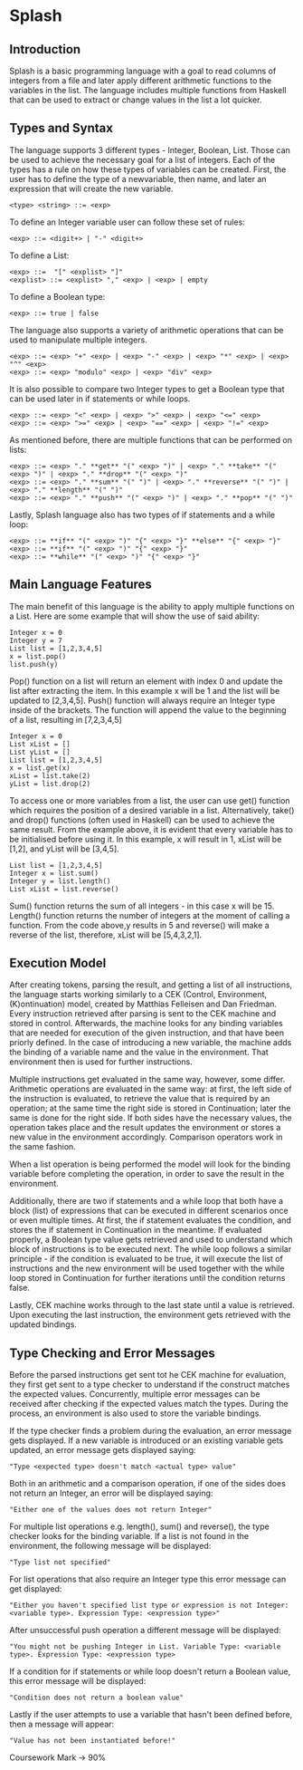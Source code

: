# Splash

## Introduction

Splash is a basic programming language with a goal to read columns of integers from a file and later apply different arithmetic functions to the variables in the list. The language includes multiple functions from Haskell that can be used to extract or change values in the list a lot quicker.

## Types and Syntax

The language supports 3 different types - Integer, Boolean, List. Those can be used to achieve the necessary goal for a list of integers. Each of the types has a rule on how these types of variables can be created. First, the user has to define the type of a newvariable, then name, and later an expression that will create the new variable.

```
<type> <string> ::= <exp>
```

To define an Integer variable user can follow these set of rules:
```
<exp> ::= <digit+> | "-" <digit+>
```

To define a List: 
```
<exp> ::=  "[" <explist> "]"
<explist> ::= <explist> "," <exp> | <exp> | empty
```

To define a Boolean type:
```
<exp> ::= true | false
```

The language also supports a variety of arithmetic operations that can be used to manipulate multiple integers. 
```
<exp> ::= <exp> "+" <exp> | <exp> "-" <exp> | <exp> "*" <exp> | <exp> "^" <exp> 
<exp> ::= <exp> "modulo" <exp> | <exp> "div" <exp> 
```

It is also possible to compare two Integer types to get a Boolean type that can be used later in if statements or while loops. 
```
<exp> ::= <exp> "<" <exp> | <exp> ">" <exp> | <exp> "<=" <exp> 
<exp> ::= <exp> ">=" <exp> | <exp> "==" <exp> | <exp> "!=" <exp>
```

As mentioned before, there are multiple functions that can be performed on lists:
```
<exp> ::= <exp> "." **get** "(" <exp> ")" | <exp> "." **take** "(" <exp> ")" | <exp> "." **drop** "(" <exp> ")" 
<exp> ::= <exp> "." **sum** "(" ")" | <exp> "." **reverse** "(" ")" | <exp> "." **length** "(" ")" 
<exp> ::= <exp> "." **push** "(" <exp> ")" | <exp> "." **pop** "(" ")"
```

Lastly, Splash language also has two types of if statements and a while loop:

```
<exp> ::= **if** "(" <exp> ")" "{" <exp> "}" **else** "{" <exp> "}"
<exp> ::= **if** "(" <exp> ")" "{" <exp> "}"
<exp> ::= **while** "(" <exp> ")" "{" <exp> "}"
```

## Main Language Features

The main benefit of this language is the ability to apply multiple functions on a List. Here are some example that will show the use of said ability:

```
Integer x = 0 
Integer y = 7 
List list = [1,2,3,4,5]
x = list.pop()
list.push(y)
```

Pop() function on a list will return an element with index 0 and update the list after extracting the item. In this example x will be 1 and the list will be updated to [2,3,4,5].
Push() function will always require an Integer type inside of the brackets. The function will append the value to the beginning of a list, resulting in [7,2,3,4,5]

```
Integer x = 0
List xList = []
List yList = []
List list = [1,2,3,4,5]
x = list.get(x)
xList = list.take(2)
yList = list.drop(2)
```

To access one or more variables from a list, the user can use get() function which requires the position of a desired variable in a list. Alternatively, take() and drop() functions (often used in Haskell) can be used to achieve the same result. From the example above, it is evident that every variable has to be initialised before using it. In this example, x will result in 1, xList will be [1,2], and yList will be [3,4,5].

```
List list = [1,2,3,4,5]
Integer x = list.sum()
Integer y = list.length()
List xList = list.reverse()
```

Sum() function returns the sum of all integers - in this case x will be 15. Length() function returns the number of integers at the moment of calling a function. From the code above,y results in 5 and reverse() will make a reverse of the list, therefore, xList will be [5,4,3,2,1].

## Execution Model

After creating tokens, parsing the result, and getting a list of all instructions, the language starts working similarly to a CEK (Control, Environment, (K)ontinuation) model, created by Matthias Felleisen and Dan Friedman. Every instruction retrieved after parsing is sent to the CEK machine and stored in control. Afterwards, the machine looks for any binding variables that are needed for execution of the given instruction, and that have been priorly defined. In the case of introducing a new variable, the machine adds the binding of a variable name and the value in the environment. That environment then is used for further instructions.

Multiple instructions get evaluated in the same way, however, some differ. Arithmetic operations are evaluated in the same way: at first, the left side of the instruction is evaluated, to retrieve the value that is required by an operation; at the same time the right side is stored in Continuation; later the same is done for the right side. If both sides have the necessary values, the operation takes place and the result updates the environment or stores a new value in the environment accordingly. Comparison operators work in the same fashion.

When a list operation is being performed the model will look for the binding variable before completing the operation, in order to save the result in the environment.

Additionally, there are two if statements and a while loop that both have a block (list) of expressions that can be executed in different scenarios once or even multiple times. At first, the if statement evaluates the condition, and stores the if statement in Continuation in the meantime. If evaluated properly, a Boolean type value gets retrieved and used to understand which block of instructions is to be executed next. The while loop follows a similar principle - if the condition is evaluated to be true, it will execute the list of instructions and the new environment will be used together with the while loop stored in Continuation for further iterations until the condition returns false.

Lastly, CEK machine works through to the last state until a value is retrieved. Upon executing the last instruction, the environment gets retrieved with the updated bindings. 

## Type Checking and Error Messages

Before the parsed instructions get sent tot he CEK machine for evaluation, they first get sent to a type checker to understand if the construct matches the expected values. Concurrently, multiple error messages can be received after checking if the expected values match the types. During the process, an environment is also used to store the variable bindings.

If the type checker finds a problem during the evaluation, an error message gets displayed. If a new variable is introduced or an existing variable gets updated, an error message gets displayed saying: 

```
"Type <expected type> doesn't match <actual type> value"
```

Both in an arithmetic and a comparison operation, if one of the sides does not return an Integer, an error will be displayed saying: 
```
"Either one of the values does not return Integer"
```
For multiple list operations e.g. length(), sum() and reverse(), the type checker looks for the binding variable. If a list is not found in the environment, the following message will be displayed: 
```
"Type list not specified"
```
For list operations that also require an Integer type this error message can get displayed:
```
"Either you haven't specified list type or expression is not Integer: <variable type>. Expression Type: <expression type>"
```

After unsuccessful push operation a different message will be displayed: 
```
"You might not be pushing Integer in List. Variable Type: <variable type>. Expression Type: <expression type>
```

If a condition for if statements or while loop doesn't return a Boolean value, this error message will be displayed: 
```
"Condition does not return a boolean value"
```
Lastly if the user attempts to use a variable that hasn't been defined before, then a message will appear:
```
"Value has not been instantiated before!"
```

Coursework Mark -> 90%


